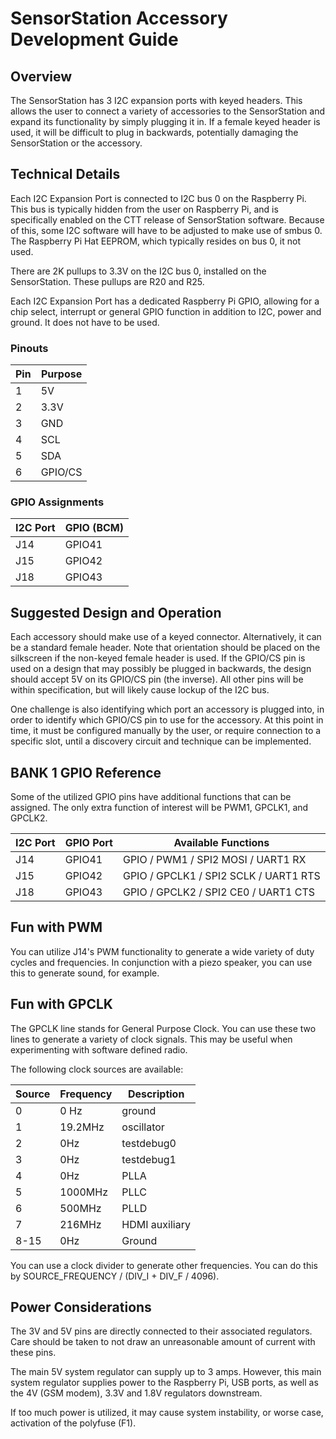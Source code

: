 # SensorStation Accessory Development Guide

## Overview

The SensorStation has 3 I2C expansion ports with keyed headers. This allows the user to connect a variety of accessories
to the SensorStation and expand its functionality by simply plugging it in. If a female keyed header is used, it will
be difficult to plug in backwards, potentially damaging the SensorStation or the accessory.

## Technical Details

Each I2C Expansion Port is connected to I2C bus 0 on the Raspberry Pi. This bus is typically hidden from the user on Raspberry Pi,
and is specifically enabled on the CTT release of SensorStation software. Because of this, some I2C software will have to be
adjusted to make use of smbus 0. The Raspberry Pi Hat EEPROM, which typically resides on bus 0, it not used.

There are 2K pullups to 3.3V on the I2C bus 0, installed on the SensorStation. These pullups are R20 and R25.

Each I2C Expansion Port has a dedicated Raspberry Pi GPIO, allowing for a chip select, interrupt or general GPIO function in addition to 
I2C, power and ground. It does not have to be used.



### Pinouts

| Pin | Purpose |
|-----|---------|
|  1  | 5V      |
|  2  | 3.3V    |
|  3  | GND     |
|  4  | SCL     |
|  5  | SDA     |
|  6  | GPIO/CS |
 
### GPIO Assignments

| I2C Port | GPIO (BCM) |
|----------|------------|
| J14      | GPIO41    |
| J15      | GPIO42    |
| J18      | GPIO43    |

## Suggested Design and Operation

Each accessory should make use of a keyed connector. Alternatively, it can be a standard female header. Note that orientation should be placed on the silkscreen if the non-keyed female header is used. If the GPIO/CS pin is used on a design that may possibly be plugged in backwards, the design should accept 5V on its GPIO/CS pin (the inverse). All other pins will be within specification, but will likely cause lockup of the I2C bus.

One challenge is also identifying which port an accessory is plugged into, in order to identify which GPIO/CS pin to use for the accessory. At this point in time, it must be configured manually by the user, or require connection to a specific slot, until a discovery circuit and technique can be implemented.

## BANK 1 GPIO Reference 

Some of the utilized GPIO pins have additional functions that can be assigned. The only extra function of interest will be PWM1, GPCLK1, and GPCLK2.

| I2C Port | GPIO Port | Available Functions |
|----------|-----------|---------------------|
| J14      | GPIO41    | GPIO / PWM1 / SPI2 MOSI / UART1 RX |
| J15      | GPIO42    | GPIO / GPCLK1 / SPI2 SCLK / UART1 RTS |
| J18      | GPIO43    | GPIO / GPCLK2 / SPI2 CE0 / UART1 CTS |

## Fun with PWM

You can utilize J14's PWM functionality to generate a wide variety of duty cycles and frequencies. In conjunction with a piezo speaker, you can use this to generate sound, for example.

## Fun with GPCLK

The GPCLK line stands for General Purpose Clock. You can use these two lines to generate a variety of clock signals. This may be useful when experimenting with software defined radio.

The following clock sources are available:

| Source | Frequency | Description |
|--------|-----------|-------------|
| 0 | 0 Hz | ground |
| 1 | 19.2MHz | oscillator |
| 2 | 0Hz | testdebug0 |
| 3 | 0Hz | testdebug1 |
| 4 | 0Hz | PLLA |
| 5 | 1000MHz | PLLC |
| 6 | 500MHz | PLLD |
| 7 | 216MHz | HDMI auxiliary |
| 8-15 | 0Hz | Ground |

You can use a clock divider to generate other frequencies. You can do this by SOURCE_FREQUENCY / (DIV_I + DIV_F / 4096). 

## Power Considerations

The 3V and 5V pins are directly connected to their associated regulators. Care should be taken to not draw an unreasonable amount of current
with these pins. 

The main 5V system regulator can supply up to 3 amps. However, this main system regulator supplies power to the Raspberry Pi, USB ports, as well
as the 4V (GSM modem), 3.3V and 1.8V regulators downstream. 

If too much power is utilized, it may cause system instability, or worse case, activation of the polyfuse (F1).
